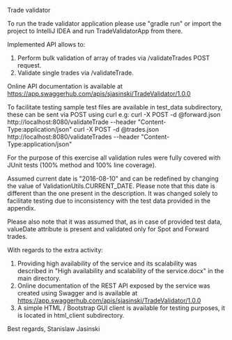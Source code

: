 Trade validator

To run the trade validator application please use "gradle run" or import the project to IntelliJ IDEA and run TradeValidatorApp from there.

Implemented API allows to:
1. Perform bulk validation of array of trades via /validateTrades POST request.
2. Validate single trades via /validateTrade.

Online API documentation is available at https://app.swaggerhub.com/apis/sjasinski/TradeValidator/1.0.0

To facilitate testing sample test files are available in test_data subdirectory, these can be sent via POST using curl e.g:
curl -X POST -d @forward.json http://localhost:8080/validateTrade --header "Content-Type:application/json"
curl -X POST -d @trades.json http://localhost:8080/validateTrades --header "Content-Type:application/json"

For the purpose of this exercise all validation rules were fully covered with JUnit tests (100% method and 100% line coverage).

Assumed current date is "2016-08-10" and can be redefined by changing the value of ValidationUtils.CURRENT_DATE.
Please note that this date is different than the one present in the description.
It was changed solely to facilitate testing due to inconsistency with the test data provided in the appendix.

Please also note that it was assumed that, as in case of provided test data, valueDate attribute is present and validated only for Spot and Forward trades.


With regards to the extra activity: 
1. Providing high availability of the service and its scalability was described in "High availability and scalability of the service.docx" in the main directory.
2. Online documentation of the REST API exposed by the service was created using Swagger and is available at https://app.swaggerhub.com/apis/sjasinski/TradeValidator/1.0.0
3. A simple HTML / Bootstrap GUI client is available for testing purposes, it is located in html_client subdirectory.


Best regards,
Stanislaw Jasinski
